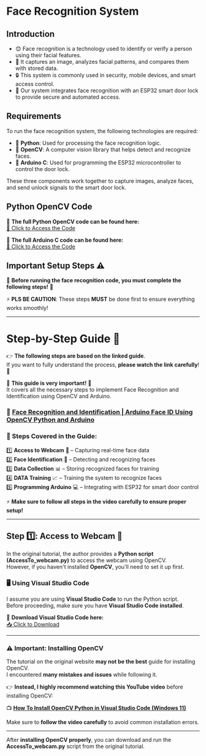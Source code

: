 # Face Recognition System

## Introduction

- 😊 Face recognition is a technology used to identify or verify a person using their facial features.
- 📸 It captures an image, analyzes facial patterns, and compares them with stored data.
- 🔒 This system is commonly used in security, mobile devices, and smart access control.
- 🚪 Our system integrates face recognition with an ESP32 smart door lock to provide secure and automated access.

## Requirements

To run the face recognition system, the following technologies are required:

- 🐍 **Python**: Used for processing the face recognition logic.
- 🤖 **OpenCV**: A computer vision library that helps detect and recognize faces.
- 🔌 **Arduino C**: Used for programming the ESP32 microcontroller to control the door lock.

These three components work together to capture images, analyze faces, and send unlock signals to the smart door lock.

## Python OpenCV Code

💾 **The full Python OpenCV code can be found here:**  
[📂 Click to Access the Code](Full_Python_Face_Recognition_Code.md)

💾 **The full Arduino C code can be found here:**  
[📂 Click to Access the Code](Full_Arduino_Code.md)

## Important Setup Steps ⚠️

🚨 **Before running the face recognition code, you must complete the following steps!** 🚨

⚡ **PLS BE CAUTION**: These steps **MUST** be done first to ensure everything works smoothly!

---

# Step-by-Step Guide 📖

👉 **The following steps are based on the linked guide**.  
If you want to fully understand the process, **please watch the link carefully**! 🎥  

🚨 **This guide is very important!** 🚨  
It covers all the necessary steps to implement Face Recognition and Identification using OpenCV and Arduino.  

### 🔗 [Face Recognition and Identification | Arduino Face ID Using OpenCV Python and Arduino](https://www.instructables.com/Face-Recognition-and-Identification-Arduino-Face-I/)

### 📌 Steps Covered in the Guide:
1️⃣ **Access to Webcam** 🎥 – Capturing real-time face data  
2️⃣ **Face Identification** 🧐 – Detecting and recognizing faces  
3️⃣ **Data Collection** 📊 – Storing recognized faces for training  
4️⃣ **DATA Training** 📈 – Training the system to recognize faces  
5️⃣ **Programming Arduino** 💻 – Integrating with ESP32 for smart door control  

⚡ **Make sure to follow all steps in the video carefully to ensure proper setup!**

---

## Step 1️⃣: Access to Webcam 🎥

In the original tutorial, the author provides a **Python script (AccessTo_webcam.py)** to access the webcam using OpenCV.  
However, if you haven't installed **OpenCV**, you'll need to set it up first.  

### 🖥️ Using Visual Studio Code  
I assume you are using **Visual Studio Code** to run the Python script.  
Before proceeding, make sure you have **Visual Studio Code installed**.  

🔗 **Download Visual Studio Code here:**  
[📥 Click to Download](https://code.visualstudio.com/)

---

### ⚠️ Important: Installing OpenCV  
The tutorial on the original website **may not be the best** guide for installing OpenCV.  
I encountered **many mistakes and issues** while following it.  

👉 **Instead, I highly recommend watching this YouTube video** before installing OpenCV:  

📺 **[How To Install OpenCV Python in Visual Studio Code (Windows 11)](https://www.youtube.com/watch?v=fclTFQQvQFQ)**  

Make sure to **follow the video carefully** to avoid common installation errors.  

---

After **installing OpenCV properly**, you can download and run the **AccessTo_webcam.py** script from the original tutorial.
